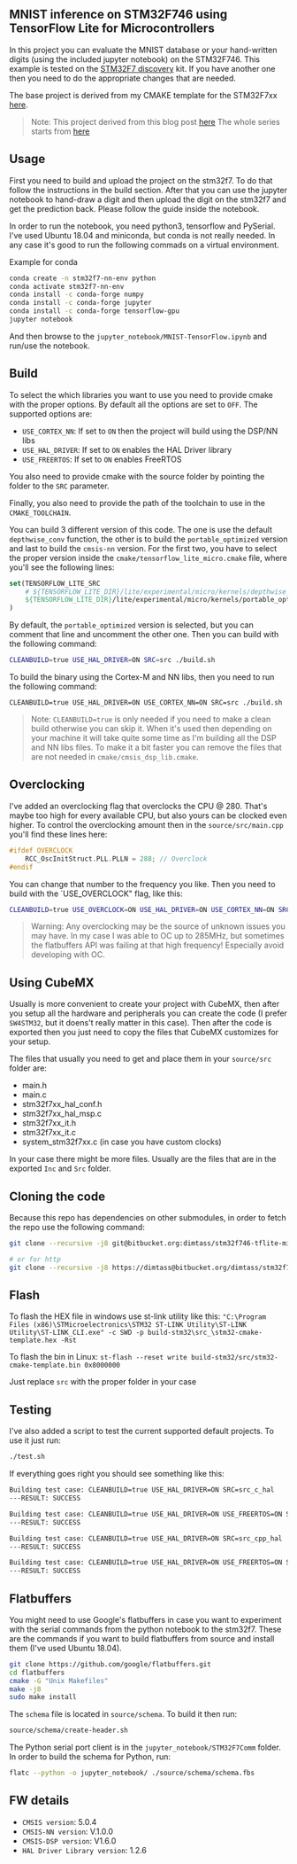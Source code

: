 MNIST inference on STM32F746 using TensorFlow Lite for Microcontrollers
----

In this project you can evaluate the MNIST database or your hand-written
digits (using the included jupyter notebook) on the STM32F746.
This example is tested on the [STM32F7 discovery](https://www.st.com/en/evaluation-tools/32f746gdiscovery.html)
kit. If you have another one then you need to do the appropriate
changes that are needed.

The base project is derived from my CMAKE template for the STM32F7xx
[here](https://bitbucket.org/dimtass/stm32f7xx_cmake_template).

> Note: This project derived from this blog post [here](https://www.stupid-projects.com/machine-learning-on-embedded-part-3/)
The whole series starts from [here](https://www.stupid-projects.com/machine-learning-on-embedded-part-1/)

## Usage
First you need to build and upload the project on the stm32f7.
To do that follow the instructions in the build section. After
that you can use the jupyter notebook to hand-draw a digit and
then upload the digit on the stm32f7 and get the prediction back.
Please follow the guide inside the notebook.

In order to run the notebook, you need python3, tensorflow and
PySerial. I've used Ubuntu 18.04 and miniconda, but conda is not
really needed. In any case it's good to run the following commads
on a virtual environment.

Example for conda
```sh
conda create -n stm32f7-nn-env python
conda activate stm32f7-nn-env
conda install -c conda-forge numpy
conda install -c conda-forge jupyter
conda install -c conda-forge tensorflow-gpu
jupyter notebook
```

And then browse to the `jupyter_notebook/MNIST-TensorFlow.ipynb`
and run/use the notebook.

## Build

To select the which libraries you want to use you need to provide
cmake with the proper options. By default all the options are set
to `OFF`. The supported options are:

* `USE_CORTEX_NN`: If set to `ON` then the project will build using the DSP/NN libs
* `USE_HAL_DRIVER`: If set to `ON` enables the HAL Driver library
* `USE_FREERTOS`: If set to `ON` enables FreeRTOS

You also need to provide cmake with the source folder by pointing
the folder to the `SRC` parameter.

Finally, you also need to provide the path of the toolchain to
use in the `CMAKE_TOOLCHAIN`.

You can build 3 different version of this code. The one is use the
default `depthwise_conv` function, the other is to build the `portable_optimized`
version and last to build the `cmsis-nn` version. For the first two,
you have to select the proper version inside the `cmake/tensorflow_lite_micro.cmake`
file, where you'll see the following lines:

```cmake
set(TENSORFLOW_LITE_SRC
    # ${TENSORFLOW_LITE_DIR}/lite/experimental/micro/kernels/depthwise_conv.cc
    ${TENSORFLOW_LITE_DIR}/lite/experimental/micro/kernels/portable_optimized/depthwise_conv.cc
)
```

By default, the `portable_optimized` version is selected, but you can comment
that line and uncomment the other one. Then you can build with the
following command:

```sh
CLEANBUILD=true USE_HAL_DRIVER=ON SRC=src ./build.sh
```

To build the binary using the Cortex-M and NN libs, then you need
to run the following command:

```sh\
CLEANBUILD=true USE_HAL_DRIVER=ON USE_CORTEX_NN=ON SRC=src ./build.sh
```

> Note: `CLEANBUILD=true` is only needed if you need to make a clean build
otherwise you can skip it. When it's used then depending on your machine
it will take quite some time as I'm building all the DSP and NN libs files.
To make it a bit faster you can remove the files that are not needed in
`cmake/cmsis_dsp_lib.cmake`.

## Overclocking
I've added an overclocking flag that overclocks the CPU @ 280. That's maybe
too high for every available CPU, but also yours can be clocked even higher. To
control the overclocking amount then in the `source/src/main.cpp` you'll find these
lines here:

```cpp
#ifdef OVERCLOCK
    RCC_OscInitStruct.PLL.PLLN = 288; // Overclock
#endif
```

You can change that number to the frequency you like. Then you need to build
with the `USE_OVERCLOCK" flag, like this:
```sh
CLEANBUILD=true USE_OVERCLOCK=ON USE_HAL_DRIVER=ON USE_CORTEX_NN=ON SRC=src ./build.sh
```

> Warning: Any overclocking may be the source of unknown issues you may have.
In my case I was able to OC up to 285MHz, but sometimes the flatbuffers API was
failing at that high frequency! Especially avoid developing with OC.

## Using CubeMX
Usually is more convenient to create your project with CubeMX,
then after you setup all the hardware and peripherals you can create
the code (I prefer `SW4STM32`, but it doens't really matter in this case).
Then after the code is exported then you just need to copy the files
that CubeMX customizes for your setup.

The files that usually you need to get and place them in your
`source/src` folder are:

* main.h
* main.c
* stm32f7xx_hal_conf.h
* stm32f7xx_hal_msp.c
* stm32f7xx_it.h
* stm32f7xx_it.c
* system_stm32f7xx.c (in case you have custom clocks)

In your case there might be more files. Usually are the files
that are in the exported `Inc` and `Src` folder.


## Cloning the code
Because this repo has dependencies on other submodules, in order to
fetch the repo use the following command:

```sh
git clone --recursive -j8 git@bitbucket.org:dimtass/stm32f746-tflite-micro-mnist.git

# or for http
git clone --recursive -j8 https://dimtass@bitbucket.org/dimtass/stm32f746-tflite-micro-mnist.git
```

## Flash
To flash the HEX file in windows use st-link utility like this:
```"C:\Program Files (x86)\STMicroelectronics\STM32 ST-LINK Utility\ST-LINK Utility\ST-LINK_CLI.exe" -c SWD -p build-stm32\src_\stm32-cmake-template.hex -Rst```

To flash the bin in Linux:
```st-flash --reset write build-stm32/src/stm32-cmake-template.bin 0x8000000```

Just replace `src` with the proper folder in your case

## Testing
I've also added a script to test the current supported default projects.
To use it just run:

```sh
./test.sh
```

If everything goes right you should see something like this:

```sh
Building test case: CLEANBUILD=true USE_HAL_DRIVER=ON SRC=src_c_hal
---RESULT: SUCCESS

Building test case: CLEANBUILD=true USE_HAL_DRIVER=ON USE_FREERTOS=ON SRC=src_c_freertos
---RESULT: SUCCESS

Building test case: CLEANBUILD=true USE_HAL_DRIVER=ON SRC=src_cpp_hal
---RESULT: SUCCESS

Building test case: CLEANBUILD=true USE_HAL_DRIVER=ON USE_FREERTOS=ON SRC=src_cpp_freertos
---RESULT: SUCCESS
```

## Flatbuffers
You might need to use Google's flatbuffers in case you want to experiment
with the serial commands from the python notebook to the stm32f7. These
are the commands if you want to build flatbuffers from source and install
them (I've used Ubuntu 18.04).

```sh
git clone https://github.com/google/flatbuffers.git
cd flatbuffers
cmake -G "Unix Makefiles"
make -j8
sudo make install
```

The `schema` file is located in `source/schema`. To build it then run:
```sh
source/schema/create-header.sh
```

The Python serial port client is in the `jupyter_notebook/STM32F7Comm` folder.
In order to build the schema for Python, run:
```sh
flatc --python -o jupyter_notebook/ ./source/schema/schema.fbs
```

## FW details
* `CMSIS version`: 5.0.4
* `CMSIS-NN version`: V.1.0.0
* `CMSIS-DSP version`: V1.6.0
* `HAL Driver Library version`: 1.2.6

